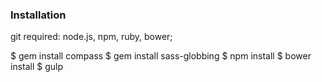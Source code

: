 ### Installation
 git required: node.js, npm, ruby, bower;

$ gem install compass
$ gem install sass-globbing
$ npm install
$ bower install
$ gulp 
